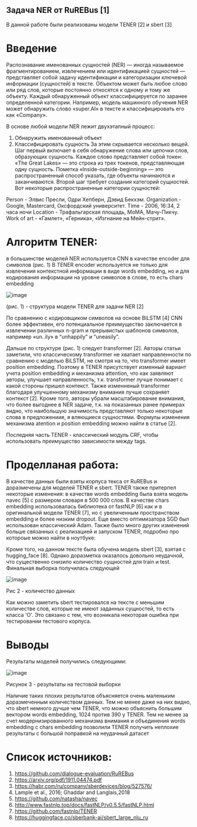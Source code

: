 ## Задача NER от RuREBus [1]
В данной работе были реализованы модели TENER [2] и sbert [3] 

# Введение
Распознавание именованных сущностей (NER) — иногда называемое фрагментированием, извлечением или идентификацией сущностей — представляет собой задачу идентификации и категоризации ключевой информации (сущностей) в тексте. Объектом может быть любое слово или ряд слов, которые постоянно относятся к одному и тому же объекту. Каждый обнаруженный объект классифицируется по заранее определенной категории. Например, модель машинного обучения NER может обнаружить слово «super.AI» в тексте и классифицировать его как «Company».

В основе любой модели NER лежит двухэтапный процесс:

1) Обнаружить именованный объект
2) Классифицировать сущность
За этим скрывается несколько вещей. Шаг первый включает в себя обнаружение слова или цепочки слов, образующих сущность. Каждое слово представляет собой токен: «The Great Lakes» — это строка из трех токенов, представляющая одну сущность. Пометка «Inside-outside-beginning» — это распространенный способ указать, где объекты начинаются и заканчиваются.
Второй шаг требует создания категорий сущностей. Вот некоторые распространенные категории сущностей:

Person - Элвис Пресли, Одри Хепберн, Дэвид Бекхэм.
Organization - Google, Mastercard, Оксфордский университет.
Time - 2006, 16:34, 2 часа ночи
Location - Трафальгарская площадь, МоМА, Мачу-Пикчу.
Work of art - «Гамлет», «Герника», «Изгнание на Мейн-стрит».

# Алгоритм TENER:

в большинстве моделей NER используется CNN в качестве encoder для символов (рис. 1) В TENER encoder используется не только для извлечения контекстной информации в виде words embedding, но и для кодирования информации на уровне символов в слове, то есть chars embedding

![image](https://user-images.githubusercontent.com/58371161/214795070-7b849570-5f90-4ede-b04c-cefc0c320c4a.png)

(рис. 1) - структура модели TENER для задачи NER [2]

По сравнению с кодировщиком символов на основе BiLSTM [4] CNN более эффективен, его потенциальное преимущество заключается в извлечении различных n-gram и прерывистых шаблонов символов,  например «un..ily» в “unhappily” и “uneasily”.

Дальше по структуре (рис. 1) следует transformer [2]. Авторы статьи заметили, что классическому transformer не хватает направленности по сравнению с моделью BiLSTM, не смотря на то, что transformer имеет position embedding. Поэтому в TENER присутствует изменный вариант учета position embedding и механизма attention, что как заявляют авторы, улучшает направленность, т.к. transformer лучше понимает с какой стороны пришел контекст. Также изменненый transformer благодаря улучшенному механизму внимания лучше сохраняет контекст [2]. Кроме того, авторы убрали масштабирование внимания, что более выгоднее в NER задаче, т.к. на показанных ранее примерах видно, что наибольшую значимость представляют только некоторые слова в предложениия, я вляющиеся сущностями. Формулы изменения механизма atention и position embedding можно найти в статье [2].

Последняя часть TENER - классический модуль CRF, чтобы использовать преимущество зависимости между tags.

# Проделланая работа:

В качестве данных были взяты корпуса текса от RuREBus и доразмечены для моделей TENER и sbert. TENER также притерпел некоторые изменения: в качестве words embedding была взята модель navec [5] с размером словаря в 500 000 слов. В качестве chars embedding использовалась библиотека от fastNLP [6] как и в оригинальной модели TENER [7], но с увеличенным пространством embedding и более низким dropout. Еще вместо оптимизатора SGD был использован классический Adam. Также было много других изменений больше связанных с реализацией и запуском TENER, подробно про котороые можно найти в ноутбуке:

Кроме того, на данном тексте была обучена модель sbert [3], взятая с hugging_face [8]. Однако доразметка оказалось довольно неудачной, что существенно снизило количество сущностей для train и test. Финальная выборка получилась следующей 

![image](https://user-images.githubusercontent.com/58371161/214835952-6952f5a0-4a8d-4233-89e6-239b3adc1315.png)

Рис 2 - количество данных

Как можно заметить sbert тестировался на тексте с меньшим количестве слов, которые не имеют заданных сущностей, то есть класса 'O'. Это связано с тем, что возникала некоторая ошибка при тестировании тестового корпуса.

# Выводы
Результаты моделей получились следующими:

![image](https://user-images.githubusercontent.com/58371161/214839135-5a2ebfd2-351c-45ab-a722-e6ba8c859db3.png)

Рисунок 3 - результаты на тестовой выборки

Наличие таких плохих результатов объясняется очень маленьким доразмеченным количеством данных. Тем не менее даже на них видно, что sbert немного дучше чем TENER, что можно объяснить большим вектором words embedding, 1024 против 390 у TENER. Тем не менее за счет модернизированного механизма внимания и объединения words embedding с chars embedding позволили TENER получить неплохие результаты с большой поправкой на неудачный датасет

# Список источников:

1) https://github.com/dialogue-evaluation/RuREBus
2) https://arxiv.org/pdf/1911.04474.pdf
3) https://habr.com/ru/company/sberdevices/blog/527576/
4) Lample et al., 2016; Ghaddar and Langlais,2018
5) https://github.com/natasha/navec
6) http://www.fastnlp.top/docs/fastNLP/v0.5.5/fastNLP.html
7) https://github.com/fastnlp/TENER
8) https://huggingface.co/sberbank-ai/sbert_large_nlu_ru

